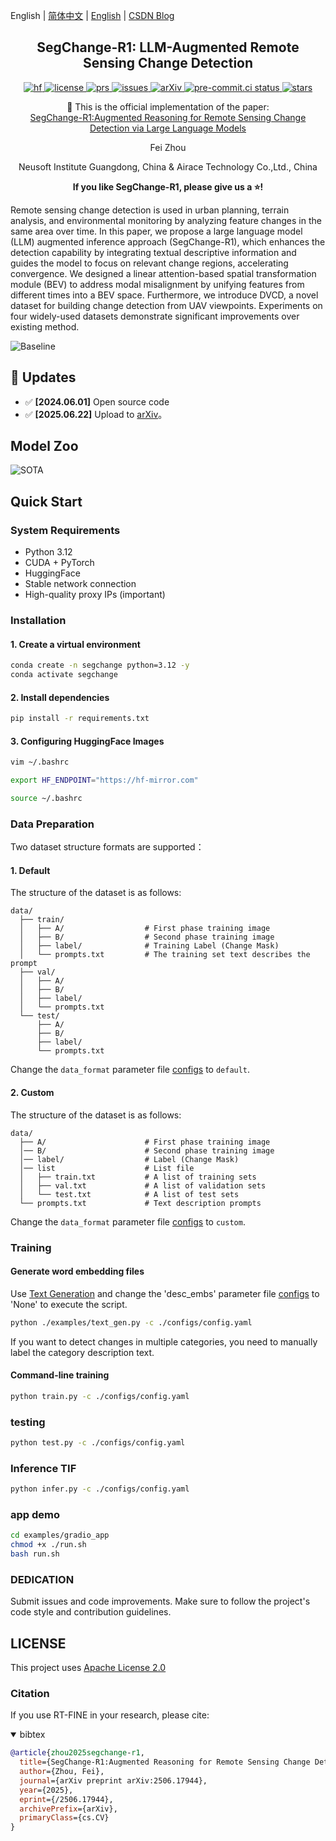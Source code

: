 <!--# [SegChange-R1: LLM-Augmented Remote Sensing Change Detection](https://arxiv.org/abs/2506.17944) -->

English | [简体中文](README_zh.md) | [English](README.md) | [CSDN Blog](https://blog.csdn.net/weixin_62828995?spm=1000.2115.3001.5343)

<h2 align="center">
  SegChange-R1: LLM-Augmented Remote Sensing Change Detection
</h2>

<p align="center">
    <a href="https://huggingface.co/spaces/yourusername/TAPNet">
        <img alt="hf" src="https://img.shields.io/badge/%F0%9F%A4%97%20Hugging%20Face-Spaces-blue">
    </a>
    <a href="https://github.com/Yu-Zhouz/SegChange-R1/blob/master/LICENSE">
        <img alt="license" src="https://img.shields.io/badge/LICENSE-Apache%202.0-blue">
    </a>
    <a href="https://github.com/Yu-Zhouz/SegChange-R1/pulls">
        <img alt="prs" src="https://img.shields.io/github/issues-pr/Yu-Zhouz/SegChange-R1">
    </a>
    <a href="https://github.com/Yu-Zhouz/SegChange-R1/issues">
        <img alt="issues" src="https://img.shields.io/github/issues/Yu-Zhouz/SegChange-R1?color=olive">
    </a>
    <a href="https://arxiv.org/abs/2506.17944">
        <img alt="arXiv" src="https://img.shields.io/badge/arXiv-2505.06937v1-red">
    </a>
    <a href="https://results.pre-commit.ci/latest/github/Yu-Zhouz/SegChange-R1/master">
        <img alt="pre-commit.ci status" src="https://results.pre-commit.ci/badge/github/Yu-Zhouz/SegChange-R1/master.svg">
    </a>
    <a href="https://github.com/Yu-Zhouz/SegChange-R1">
        <img alt="stars" src="https://img.shields.io/github/stars/Yu-Zhouz/SegChange-R1">
    </a>
</p>

<p align="center">
    📄 This is the official implementation of the paper:
    <br>
    <a href="https://arxiv.org/abs/2506.17944">SegChange-R1:Augmented Reasoning for Remote Sensing Change Detection via Large Language Models</a>
</p>

<p align="center">
Fei Zhou
</p>

<p align="center">
Neusoft Institute Guangdong, China & Airace Technology Co.,Ltd., China
</p>

<p align="center">
<strong>If you like SegChange-R1, please give us a ⭐! </strong>
</p>

Remote sensing change detection is used in urban planning, terrain analysis, and environmental monitoring by analyzing feature changes in the same area over time. In this paper, we propose a large language model (LLM) augmented inference approach (SegChange-R1), which enhances the detection capability by integrating textual descriptive information and guides the model to focus on relevant change regions, accelerating convergence. We designed a linear attention-based spatial transformation module (BEV) to address modal misalignment by unifying features from different times into a BEV space. Furthermore, we introduce DVCD, a novel dataset for building change detection from UAV viewpoints. Experiments on four widely-used datasets demonstrate significant improvements over existing method. 

![Baseline](https://i-blog.csdnimg.cn/direct/574c18c2382c442a8cb60b31de9c01ba.png)

## 🚀 Updates

- ✅ **[2024.06.01]** Open source code
- ✅ **[2025.06.22]** Upload to [arXiv](https://arxiv.org/abs/2506.17944)。

## Model Zoo

![SOTA](https://i-blog.csdnimg.cn/direct/186edd2273c149bcb19f9aafb60b835b.png)


## Quick Start

### System Requirements

- Python 3.12
- CUDA + PyTorch
- HuggingFace
- Stable network connection
- High-quality proxy IPs (important)

### Installation

#### 1. Create a virtual environment

```bash
conda create -n segchange python=3.12 -y
conda activate segchange
```

#### 2. Install dependencies

```bash
pip install -r requirements.txt
```

#### 3. Configuring HuggingFace Images

```bash
vim ~/.bashrc

export HF_ENDPOINT="https://hf-mirror.com"

source ~/.bashrc
```

### Data Preparation

Two dataset structure formats are supported：

#### 1. Default

The structure of the dataset is as follows:

```text
data/
  ├── train/
  │   ├── A/                  # First phase training image
  │   ├── B/                  # Second phase training image
  │   ├── label/              # Training Label (Change Mask)
  │   └── prompts.txt         # The training set text describes the prompt
  ├── val/
  │   ├── A/              
  │   ├── B/             
  │   ├── label/         
  │   └── prompts.txt 
  └── test/
      ├── A/            
      ├── B/             
      ├── label/      
      └── prompts.txt     
```
Change the `data_format` parameter file [configs](./configs/config.yaml) to `default`.

#### 2. Custom

The structure of the dataset is as follows:

```text
data/
  ├── A/                      # First phase training image
  │── B/                      # Second phase training image
  │── label/                  # Label (Change Mask)
  │── list                    # List file
  │   ├── train.txt           # A list of training sets
  │   ├── val.txt             # A list of validation sets
  │   └── test.txt            # A list of test sets
  └── prompts.txt             # Text description prompts
```
Change the `data_format` parameter file [configs](./configs/config.yaml) to `custom`.

### Training

#### Generate word embedding files

Use [Text Generation](./examples/text_gen.py) and change the 'desc_embs' parameter file [configs](./configs/config.yaml) to 'None' to execute the script.

```bash
python ./examples/text_gen.py -c ./configs/config.yaml
```
If you want to detect changes in multiple categories, you need to manually label the category description text.

#### Command-line training
```bash
python train.py -c ./configs/config.yaml
```

### testing
```bash
python test.py -c ./configs/config.yaml
```

### Inference TIF
```bash
python infer.py -c ./configs/config.yaml
```

### app demo

```bash
cd examples/gradio_app
chmod +x ./run.sh
bash run.sh
```
### DEDICATION

Submit issues and code improvements. Make sure to follow the project's code style and contribution guidelines.

## LICENSE

This project uses [Apache License 2.0](LICENSE)

### Citation
If you use RT-FINE in your research, please cite:

<details open>
<summary> bibtex </summary>

```bibtex
@article{zhou2025segchange-r1,
  title={SegChange-R1:Augmented Reasoning for Remote Sensing Change Detection via Large Language Models},
  author={Zhou, Fei},
  journal={arXiv preprint arXiv:2506.17944},
  year={2025},
  eprint={/2506.17944},
  archivePrefix={arXiv},
  primaryClass={cs.CV}
}
```
</details>
